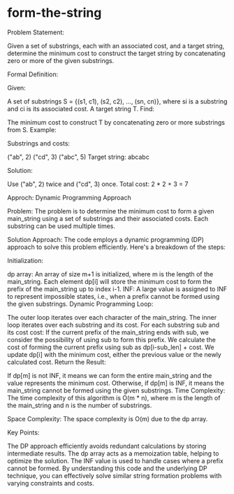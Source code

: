 # form-the-string
Problem Statement:

Given a set of substrings, each with an associated cost, and a target string, determine the minimum cost to construct the target string by concatenating zero or more of the given substrings.

Formal Definition:

Given:

A set of substrings S = {(s1, c1), (s2, c2), ..., (sn, cn)}, where si is a substring and ci is its associated cost.
A target string T.
Find:

The minimum cost to construct T by concatenating zero or more substrings from S.
Example:

Substrings and costs:

("ab", 2)
("cd", 3)
("abc", 5)
Target string: abcabc

Solution:

Use ("ab", 2) twice and ("cd", 3) once.
Total cost: 2 * 2 + 3 = 7




Approch:
Dynamic Programming Approach

Problem:
The problem is to determine the minimum cost to form a given main_string using a set of substrings and their associated costs. Each substring can be used multiple times.

Solution Approach:
The code employs a dynamic programming (DP) approach to solve this problem efficiently. Here's a breakdown of the steps:

Initialization:

dp array: An array of size m+1 is initialized, where m is the length of the main_string. Each element dp[i] will store the minimum cost to form the prefix of the main_string up to index i-1.
INF: A large value is assigned to INF to represent impossible states, i.e., when a prefix cannot be formed using the given substrings.
Dynamic Programming Loop:

The outer loop iterates over each character of the main_string.
The inner loop iterates over each substring and its cost.
For each substring sub and its cost cost:
If the current prefix of the main_string ends with sub, we consider the possibility of using sub to form this prefix.
We calculate the cost of forming the current prefix using sub as dp[i-sub_len] + cost.
We update dp[i] with the minimum cost, either the previous value or the newly calculated cost.
Return the Result:

If dp[m] is not INF, it means we can form the entire main_string and the value represents the minimum cost.
Otherwise, if dp[m] is INF, it means the main_string cannot be formed using the given substrings.
Time Complexity:
The time complexity of this algorithm is O(m * n), where m is the length of the main_string and n is the number of substrings.

Space Complexity:
The space complexity is O(m) due to the dp array.

Key Points:

The DP approach efficiently avoids redundant calculations by storing intermediate results.
The dp array acts as a memoization table, helping to optimize the solution.
The INF value is used to handle cases where a prefix cannot be formed.
By understanding this code and the underlying DP technique, you can effectively solve similar string formation problems with varying constraints and costs.






